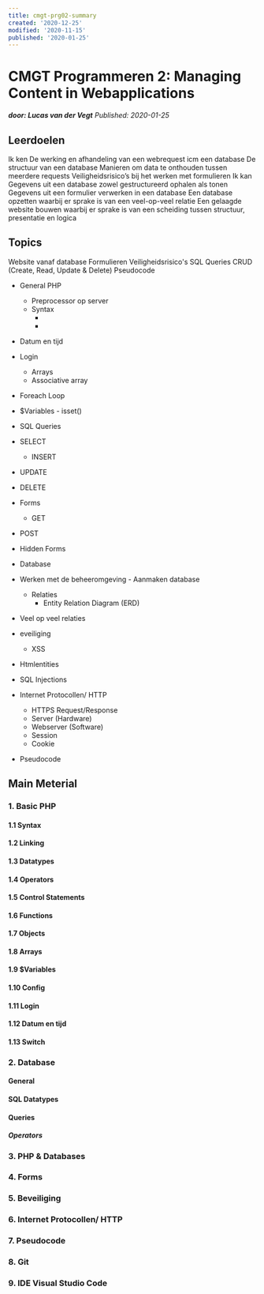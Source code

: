 ```yaml
---
title: cmgt-prg02-summary
created: '2020-12-25'
modified: '2020-11-15'
published: '2020-01-25'
---
```


# CMGT Programmeren 2: Managing Content in Webapplications

_**door: Lucas van der Vegt**_
_Published: 2020-01-25_

## Leerdoelen

Ik ken
De werking en afhandeling van een webrequest icm een database
De structuur van een database
Manieren om data te onthouden tussen meerdere requests
Veiligheidsrisico’s bij het werken met formulieren
Ik kan
Gegevens uit een database zowel gestructureerd ophalen als tonen
Gegevens uit een formulier verwerken in een database
Een database opzetten waarbij er sprake is van een veel-op-veel relatie
Een gelaagde website bouwen waarbij er sprake is van een scheiding tussen structuur, presentatie en logica

## Topics

Website vanaf database
Formulieren
Veiligheidsrisico's
SQL Queries
CRUD (Create, Read, Update & Delete)
Pseudocode

- General PHP
    - Preprocessor op server
    - Syntax
        - <?php ?>
        - <?= ?>
- Datum en tijd
- Login
    - Arrays
    - Associative array
- Foreach Loop
- $Variables
        - isset()

- SQL Queries
- SELECT
    - INSERT
- UPDATE
- DELETE

- Forms
    - GET
- POST
- Hidden Forms

- Database
- Werken met de beheeromgeving
        - Aanmaken database
    - Relaties
        - Entity Relation Diagram (ERD)
- Veel op veel relaties

- eveiliging
    - XSS
- Htmlentities
- SQL Injections
    
- Internet Protocollen/ HTTP
    - HTTPS Request/Response
    - Server (Hardware)
    - Webserver (Software)
    - Session
    - Cookie
- Pseudocode



## Main Meterial


### 1. Basic PHP

#### 1.1 Syntax

#### 1.2 Linking

#### 1.3 Datatypes

#### 1.4 Operators

#### 1.5 Control Statements

#### 1.6 Functions

#### 1.7 Objects

#### 1.8 Arrays

#### 1.9 $Variables

#### 1.10 Config

#### 1.11 Login

#### 1.12 Datum en tijd

#### 1.13 Switch

### 2. Database

#### General

#### SQL Datatypes

#### Queries

##### Operators

### 3. PHP & Databases

### 4. Forms

### 5. Beveiliging

### 6. Internet Protocollen/ HTTP

### 7. Pseudocode

### 8. Git

### 9. IDE Visual Studio Code